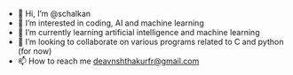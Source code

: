 - 👋 Hi, I’m @schalkan
- 👀 I’m interested in coding, AI and machine learning
- 🌱 I’m currently learning artificial intelligence and machine learning
- 💞️ I’m looking to collaborate on various programs related to C and python (for now)
- 📫 How to reach me deavnshthakurfr@gmail.com

<!---
schalkan/schalkan is a ✨ special ✨ repository because its `README.md` (this file) appears on your GitHub profile.
You can click the Preview link to take a look at your changes.
--->
